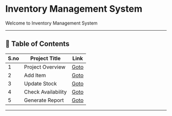 # Inventory Management System

Welcome to Inventory Management System

---

## 📅 Table of Contents

| S.no | Project Title                                      | Link                                      |
|------|----------------------------------------------------|-------------------------------------------|
| 1    | Project Overview                                   | [Goto](1/README.md)                       |
| 2    | Add Item                                           | [Goto](2/README.md)                       |
| 3    | Update Stock                                       | [Goto](3/README.md)                       |
| 4    | Check Availability                                 | [Goto](4/README.md)                       |
| 5    | Generate Report                                    | [Goto](5/README.md)                       |

---

